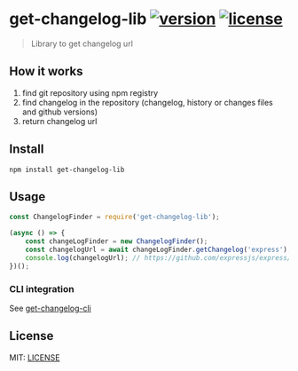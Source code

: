 # get-changelog-lib [![version](https://img.shields.io/npm/v/get-changelog-lib?style=flat-square)](https://www.npmjs.com/package/get-changelog-lib) [![license](https://img.shields.io/npm/l/get-changelog-lib?style=flat-square)](./LICENSE)

> Library to get changelog url

## How it works

1. find git repository using npm registry
2. find changelog in the repository (changelog, history or changes files and github versions)
3. return changelog url

## Install

`npm install get-changelog-lib`

## Usage

```javascript
const ChangelogFinder = require('get-changelog-lib');

(async () => {
    const changeLogFinder = new ChangelogFinder();
    const changelogUrl = await changeLogFinder.getChangelog('express');
    console.log(changelogUrl); // https://github.com/expressjs/express/blob/master/History.md
})();
```

### CLI integration

See [get-changelog-cli](https://www.npmjs.com/package/get-changelog-cli)

## License

MIT: [LICENSE](/LICENSE)
